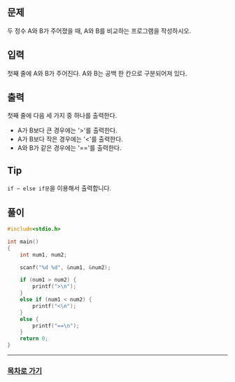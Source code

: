 ## 문제

두 정수 A와 B가 주어졌을 때, A와 B를 비교하는 프로그램을 작성하시오.

## 입력

첫째 줄에 A와 B가 주어진다. A와 B는 공백 한 칸으로 구분되어져 있다.

## 출력

첫째 줄에 다음 세 가지 중 하나를 출력한다.  
* A가 B보다 큰 경우에는 '>'를 출력한다.
* A가 B보다 작은 경우에는 '<'를 출력한다.
* A와 B가 같은 경우에는 '=='를 출력한다.

## Tip

`if ~ else if문`을 이용해서 출력합니다.

## 풀이
```c
#include<stdio.h>

int main()
{
	int num1, num2;

	scanf("%d %d", &num1, &num2);

	if (num1 > num2) {
		printf(">\n");
	}
	else if (num1 < num2) {
		printf("<\n");
	}
	else {
		printf("==\n");
	}
	return 0;
}
```
---

### [목차로 가기](./../../../../)
